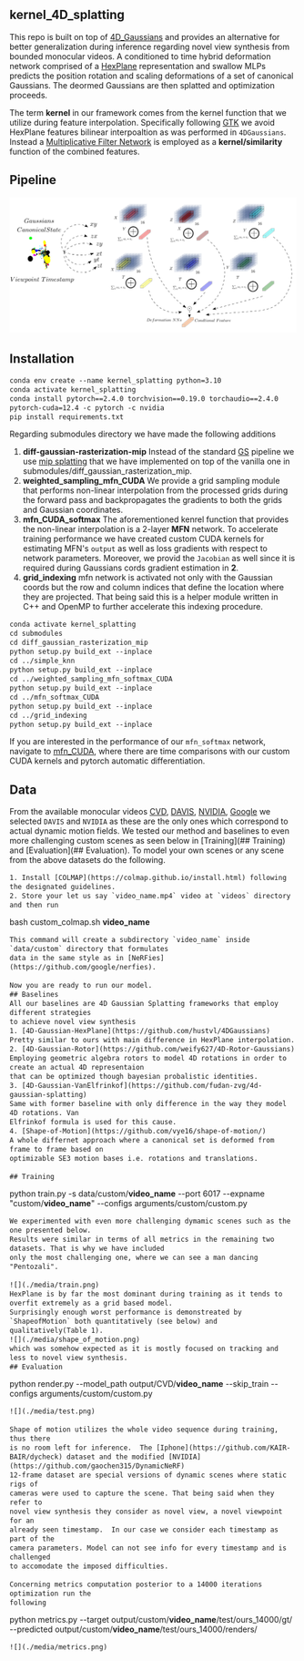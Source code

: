 ## kernel_4D_splatting

This repo is built on top of
[4D_Gaussians](https://github.com/hustvl/4DGaussians) and provides an
alternative for better generalization during inference regarding novel view
synthesis from bounded monocular videos.  A conditioned to time hybrid
deformation network comprised of a
[HexPlane](https://github.com/Caoang327/HexPlane) representation and swallow
MLPs predicts the position rotation and scaling deformations of a set of
canonical Gaussians. The deormed Gaussians are then splatted and optimization
proceeds.

The term **kernel** in our framework comes from the kernel function that we
utilize during feature interpolation.  Specifically following
[GTK](https://openaccess.thecvf.com/content/CVPR2024/papers/Zhao_Grounding_and_Enhancing_Grid-based_Models_for_Neural_Fields_CVPR_2024_paper.pdf)
we avoid HexPlane features bilinear interpoaltion as was performed in
`4DGaussians`.  Instead a [Multiplicative Filter
Network](https://openreview.net/forum?id=OmtmcPkkhT) is employed as a
**kernel/similarity** function of the combined features.

## Pipeline
![](./media/pipeline.png)
## Installation
```
conda env create --name kernel_splatting python=3.10
conda activate kernel_splatting
conda install pytorch==2.4.0 torchvision==0.19.0 torchaudio==2.4.0 pytorch-cuda=12.4 -c pytorch -c nvidia
pip install requirements.txt
```
Regarding submodules directory we have made the following additions
1. **diff-gaussian-rasterization-mip**
    Instead of the standard [GS](https://github.com/graphdeco-inria/gaussian-splatting) pipeline we use
    [mip splatting](https://arxiv.org/abs/2311.16493) that we have implemented on top of the vanilla one
    in submodules/diff_gaussian_rasterization_mip.
2. **weighted_sampling_mfn_CUDA**
    We provide a grid sampling module that performs non-linear interpolation from the processed grids 
    during the forward pass and backpropagates the gradients to both the grids and Gaussian coordinates.
3. **mfn_CUDA_softmax**
    The aforementioned kenrel function that provides the non-linear interpolation is a 2-layer **MFN** network.
    To accelerate training performance we have created custom CUDA kernels for estimating MFN's  `output` as well as 
    loss gradients with respect to network parameters. Moreover, we provid the `Jacobian` as well since it is required
    during Gaussians cords gradient estimation in **2**.
4. **grid_indexing**
    mfn network is activated not only with the Gaussian coords but the row and column indices that define the location where they are projected. 
    That being said this is a helper module written in C++ and OpenMP to further accelerate this indexing procedure.
```
conda activate kernel_splatting
cd submodules
cd diff_gaussian_rasterization_mip
python setup.py build_ext --inplace
cd ../simple_knn
python setup.py build_ext --inplace
cd ../weighted_sampling_mfn_softmax_CUDA
python setup.py build_ext --inplace
cd ../mfn_softmax_CUDA
python setup.py build_ext --inplace
cd ../grid_indexing
python setup.py build_ext --inplace
```
If you are interested in the performance of our `mfn_softmax` network, navigate
to [mfn_CUDA](https://github.com/panospaschalidis/mfn_CUDA), where there are
time comparisons with our custom CUDA kernels and pytorch automatic
differentiation.

## Data 
From the available monocular videos  [CVD](https://roxanneluo.github.io/Consistent-Video-Depth-Estimation/), [DAVIS](https://davischallenge.org/), [NVIDIA](https://gorokee.github.io/jsyoon/dynamic_synth/), [Google](https://augmentedperception.github.io/deepviewvideo/) we selected `DAVIS` and `NVIDIA` as these are the only ones
which correspond to actual dynamic motion fields. We tested our method and baselines to even more challenging 
custom scenes as seen below in [Training](## Training) and [Evaluation](## Evaluation).
To model your own scenes or any scene from the above datasets do the following.
```
1. Install [COLMAP](https://colmap.github.io/install.html) following the designated guidelines.
2. Store your let us say `video_name.mp4` video at `videos` directory and then run
```
bash custom_colmap.sh **video_name**
```
This command will create a subdirectory `video_name` inside `data/custom` directory that formulates
data in the same style as in [NeRFies](https://github.com/google/nerfies).

Now you are ready to run our model.
## Baselines
All our baselines are 4D Gaussian Splatting frameworks that employ different strategies 
to achieve novel view synthesis
1. [4D-Gaussian-HexPlane](https://github.com/hustvl/4DGaussians)
Pretty similar to ours with main difference in HexPlane interpolation.
2. [4D-Gaussian-Rotor](https://github.com/weify627/4D-Rotor-Gaussians)
Employing geometric algebra rotors to model 4D rotations in order to create an actual 4D representaion
that can be optimized though bayesian probalistic identities.
3. [4D-Gaussian-VanElfrinkof](https://github.com/fudan-zvg/4d-gaussian-splatting)
Same with former baseline with only difference in the way they model 4D rotations. Van 
Elfrinkof formula is used for this cause.
4. [Shape-of-Motion](https://github.com/vye16/shape-of-motion/)
A whole differnet approach where a canonical set is deformed from frame to frame based on
optimizable SE3 motion bases i.e. rotations and translations.

## Training
```
python train.py -s data/custom/**video_name** --port 6017 --expname "custom/**video_name**" --configs arguments/custom/custom.py
```
We experimented with even more challenging dymamic scenes such as the one presented below.
Results were similar in terms of all metrics in the remaining two datasets. That is why we have included
only the most challenging one, where we can see a man dancing "Pentozali".

![](./media/train.png)
HexPlane is by far the most dominant during training as it tends to overfit extremely as a grid based model.
Surprisingly enough worst performance is demonstreated by `ShapeofMotion` both quantitatively (see below) and qualitatively(Table 1).
![](./media/shape_of_motion.png)
which was somehow expected as it is mostly focused on tracking and less to novel view synthesis.
## Evaluation
```
python render.py --model_path output/CVD/**video_name** --skip_train --configs arguments/custom/custom.py
```
![](./media/test.png)

Shape of motion utilizes the whole video sequence during training, thus there
is no room left for inference.  The [Iphone](https://github.com/KAIR-BAIR/dycheck) dataset and the modified [NVIDIA](https://github.com/gaochen315/DynamicNeRF)
12-frame dataset are special versions of dynamic scenes where static rigs of
cameras were used to capture the scene. That being said when they refer to
novel view synthesis they consider as novel view, a novel viewpoint for an
already seen timestamp.  In our case we consider each timestamp as part of the
camera parameters. Model can not see info for every timestamp and is challenged
to accomodate the imposed difficulties.

Concerning metrics computation posterior to a 14000 iterations optimization run the
following
```
python metrics.py --target output/custom/**video_name**/test/ours_14000/gt/ --predicted output/custom/**video_name**/test/ours_14000/renders/
```
![](./media/metrics.png)
